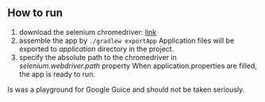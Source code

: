 ## How to run
1. download the selenium chromedriver: [link](https://sites.google.com/a/chromium.org/chromedriver/downloads)
2. assemble the app by ```./gradlew exportApp```
Application files will be exported to *application* directory in the project. 
3. specify the absolute path to the chromedriver in *selenium.webdriver.path* property
When application.properties are filled, the app is ready to run.

Is was a playground for Google Guice and should not be taken seriously.